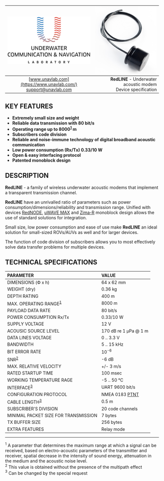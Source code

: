 <div style="page-break-after: always;"></div>

| ![logo](/documentation/sm_logo.png) | ![logo](/documentation/def_modem_black.png) |
| :---: | ---: |
| [www.unavlab.com](https://www.unavlab.com/) <br/> [support@unavlab.com](mailto:support@unavlab.com) | **RedLINE** - Underwater acoustic modem <br/> Device specification |

## KEY FEATURES
* **Extremely small size and weight**
* **Reliable data transmission with 80 bit/s**
* **Operating range up to 8000<sup>[1](#footnote1)</sup> m**
* **Subscribers code division**
* **Reliable and noise-immune technology of digital broadband acoustic communication**
* **Low power consumption (Rx/Tx) 0.33/10 W**
* **Open & easy interfacing protocol**
* **Patented monoblock design**


## DESCRIPTION
**RedLINE** - a family of wireless underwater acoustic modems that implement a transparent transmission channel.

**RedLINE** have an unrivalled ratio of parameters such as power consumption/dimensions/reliability and transmission range.
Unified with devices [RedNODE](/documentation/EN/RedWAVE/RedNODE_Specification_en.md), [uWAVE MAX](/documentation/EN/uWAVE/uWAVE_Max_Specification_en.md) and [Zima-R](/documentation/EN/Zima/Zima_R_Specification_en.md) monoblock design allows the use of standard solutions for integration.

Small size, low power consumption and ease of use make **RedLINE** an ideal solution for small-sized ROVs/AUVs as well
and for larger devices.

The function of code division of subscribers allows you to most effectively solve data transfer problems for multiple devices.

<div style="page-break-after: always;"></div>

## TECHNICAL SPECIFICATIONS

| PARAMETER | VALUE |
| :--- | :--- |
| DIMENSIONS (Ф х h) | 64 x 62 mm |
| WEIGHT (dry) | 0.36 kg |
| DEPTH RATING | 400 m |
| MAX. OPERATING RANGE<sup>[1](#footnote1)</sup> | 8000 m |
| PAYLOAD DATA RATE | 80 bit/s |
| POWER CONSUMPTION Rx/Tx | 0.33/10 W |
| SUPPLY VOLTAGE | 12 V |
| ACOUSIC SOURCE LEVEL | 170 dB re 1 μPa @ 1 m |
| DATA LINES VOLTAGE | 0 .. 3.3 V |
| BANDWIDTH | 5 .. 15 kHz |
| BIT ERROR RATE | 10<sup>-6</sup> |
| SNR<sup>[2](#footnote2)</sup> | -6 dB |
| MAX. RELATIVE VELOCITY | +/- 3 m/s |
| RATED STARTUP TIME | 100 msec |
| WORKING TEMPERATURE RAGE | -5 .. 50 °C |
| INTERFACE<sup>[3](#footnote3)</sup> | UART 9600 bit/s |
| CONFIGURATION PROTOCOL | NMEA 0183 [PTNT](RedLINE_Protocol_Specifications_en.md) |
| CABLE LENGTH<sup>[3](#footnote3)</sup> | 0.5 m |
| SUBSCRIBER'S DIVISION | 20 code channels |
| MINIMAL PACKET SIZE FOR TRANSMISSION | 7 bytes |
| TX BUFFER SIZE | 256 bytes |
| EXTRA FEATURES | Relay mode |
  
________________
<a name="footnote1"><sup>1</sup></a> A parameter that determines the maximum range at which a signal can be received, based on electro-acoustic parameters of the transmitter and receiver, spatial decrease in the intensity of sound energy, attenuation in the medium and the acoustic noise level.  
<a name="footnote2"><sup>2</sup></a> This value is obtained without the presence of the multipath effect  
<a name="footnote3"><sup>3</sup></a> Can be changed by the special request  

<div style="page-break-after: always;"></div>
